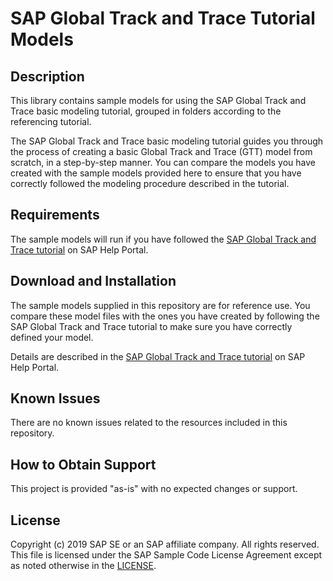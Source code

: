 # SAP Global Track and Trace Tutorial Models


## Description
This library contains sample models for using the SAP Global Track and Trace basic modeling tutorial, grouped in folders according to the referencing tutorial.

The SAP Global Track and Trace basic modeling tutorial guides you through the process of creating a basic Global Track and Trace (GTT) model from scratch, in a step-by-step manner. You can compare the models you have created with the sample models provided here to ensure that you have correctly followed the modeling procedure described in the tutorial.


## Requirements
The sample models will run if you have followed the [SAP Global Track and Trace tutorial](https://help.sap.com/viewer/p/SAP_GLOBAL_TRACK_AND_TRACE) on SAP Help Portal.


## Download and Installation
The sample models supplied in this repository are for reference use. You compare these model files with the ones you have created by following the SAP Global Track and Trace tutorial to make sure you have correctly defined your model. 

Details are described in the [SAP Global Track and Trace tutorial](https://help.sap.com/viewer/p/SAP_GLOBAL_TRACK_AND_TRACE) on SAP Help Portal.
 

## Known Issues
There are no known issues related to the resources included in this repository.


## How to Obtain Support
This project is provided "as-is" with no expected changes or support.


## License
Copyright (c) 2019 SAP SE or an SAP affiliate company. All rights reserved.
This file is licensed under the SAP Sample Code License Agreement except as noted otherwise in the [LICENSE](LICENSE.md "LICENSE file").
